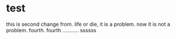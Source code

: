 # test
this is second change from.
life or die, it is a problem.
now it is not a problem.
fourth.
fourth
...........
ssssss